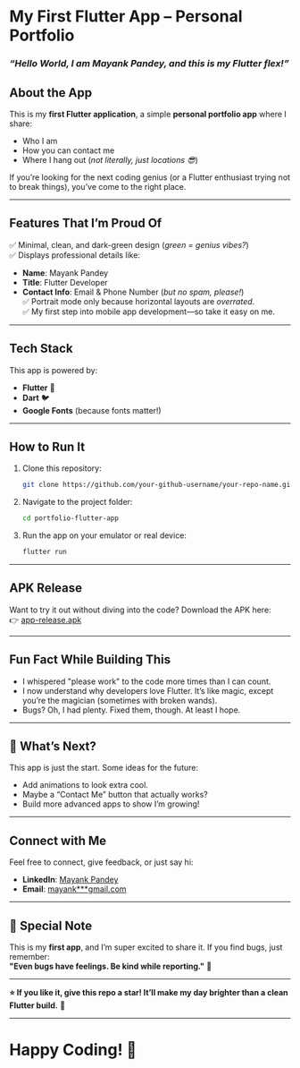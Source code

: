#  My First Flutter App – Personal Portfolio  

### *“Hello World, I am Mayank Pandey, and this is my Flutter flex!”* 



## About the App
This is my **first Flutter application**, a simple **personal portfolio app** where I share:  
- Who I am  
- How you can contact me  
- Where I hang out (*not literally, just locations 😎*)  

If you’re looking for the next coding genius (or a Flutter enthusiast trying not to break things), you’ve come to the right place.  

---

##  Features That I’m Proud Of  
✅ Minimal, clean, and dark-green design (*green = genius vibes?*)  
✅ Displays professional details like:  
   - **Name**: Mayank Pandey  
   - **Title**: Flutter Developer  
   - **Contact Info**: Email & Phone Number (*but no spam, please!*)  
✅ Portrait mode only because horizontal layouts are *overrated*.  
✅ My first step into mobile app development—so take it easy on me.  

---

##  Tech Stack
This app is powered by:  
- **Flutter** 🌟  
- **Dart** 🐦  
- **Google Fonts** (because fonts matter!)  

---

## How to Run It 
1. Clone this repository:  
   ```bash  
   git clone https://github.com/your-github-username/your-repo-name.git  
   ```  
2. Navigate to the project folder:  
   ```bash  
   cd portfolio-flutter-app  
   ```  
3. Run the app on your emulator or real device:  
   ```bash  
   flutter run  
   ```  

---

##  APK Release  
Want to try it out without diving into the code? Download the APK here:  
👉 [app-release.apk](upload_link_here)  

---

## Fun Fact While Building This
- I whispered "please work" to the code more times than I can count.  
- I now understand why developers love Flutter. It’s like magic, except you’re the magician (sometimes with broken wands).  
- Bugs? Oh, I had plenty. Fixed them, though. At least I hope.  

---

## 👀 What’s Next?  
This app is just the start. Some ideas for the future:  
- Add animations to look extra cool.  
- Maybe a “Contact Me” button that actually works?  
- Build more advanced apps to show I’m growing!  

---

## Connect with Me  
Feel free to connect, give feedback, or just say hi:  
- **LinkedIn**: [Mayank Pandey](https://www.linkedin.com/in/mayankpandey20035/)  
- **Email**: [mayank***gmail.com](mayankpandeypcm1234@gmail.com)  

---

## 🫡 Special Note  
This is my **first app**, and I’m super excited to share it. If you find bugs, just remember:  
**"Even bugs have feelings. Be kind while reporting."** 🐛  

---

**⭐ If you like it, give this repo a star! It’ll make my day brighter than a clean Flutter build.** 🌟  

---

# **Happy Coding! 🚀**  
